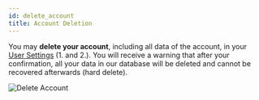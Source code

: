 ```yaml
---
id: delete_account
title: Account Deletion
---
```


You may **delete your account**, including all data of the account, in your [User Settings](settings.md) (1. and 2.). You will receive a warning that after your confirmation, all your data in our database will be deleted and cannot be recovered afterwards (hard delete).

![Delete Account](https://assets.ans.app/packs/media/images/ans/logo-e3ab24065b1769c853ac304964fc18c1.svg)
